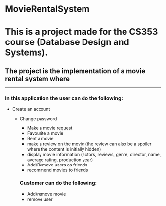 # MovieRentalSystem

<h1>This is a project made for the CS353 course (Database Design and Systems).</h1>
<h2>The project is the implementation of a movie rental system where</h2>
<hr>
<h3>In this application the user can do the following:</h3>
<ul>
<li>
Create an account
</li>
<ul>
<li>
Change password
</li>
<ul>
<li>
Make a movie request
</li>
<li>
Favourite a movie
</li>
<li>
Rent a movie
</li>
<li>
make a review on the movie (<sm>the review can also be a spoiler where the content is initially hidden<sm>)
</li>
<li>
display movie information (actors, reviews, genre, director, name, average rating, production year)
</li>
<li>
Add/Remove users as friends
</li>
<li>
recommend movies to friends
</li>
</ul>
</hr>
<h3>Customer can do the following:</h3>
<ul>
<li>
Add/remove movie
</li>
<li>
remove user
</li>
</ul>
